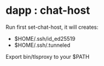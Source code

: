 # dapp : chat-host

Run first set-chat-host, it will creates:
- $HOME/.ssh/id_ed25519
- $HOME/.ssh/.tunneled

Export bin/tlsproxy to your $PATH

